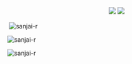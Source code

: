 <div align="center">
<img src="https://github-profile-trophy.vercel.app/?username=Sanjai-R&theme=vue-dark"/>
<img src="https://activity-graph.herokuapp.com/graph?username=Sanjai-R&theme=vue-dark"/>
</div>
 
<p>&nbsp;<img align="center" src="https://github-readme-stats.vercel.app/api?username=sanjai-r&show_icons=true&locale=en&theme=vue-dark" alt="sanjai-r" /></p>

<p><img align="center" src="https://github-readme-streak-stats.herokuapp.com/?user=sanjai-r&theme=vue-dark" alt="sanjai-r" /></p>

<img align="center" src="https://github-readme-streak-stats.herokuapp.com/?user=sanjai-r&theme=vue-dark" alt="sanjai-r" />
 



